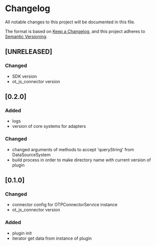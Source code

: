 # Changelog

All notable changes to this project will be documented in this file.

The format is based on [Keep a Changelog](https://keepachangelog.com/en/1.0.0/),
and this project adheres to [Semantic Versioning](https://semver.org/spec/v2.0.0.html).

## [UNRELEASED]

### Changed

- SDK version
- ot_js_connector version

## [0.2.0]

### Added

- logs
- version of core systems for adapters

### Changed

- changed arguments of methods to accept 'queryString' from DataSourceSystem
- build process in order to make directory name with current version of plugin

## [0.1.0]

### Changed

- connector config for OTPConnectorService instance
- ot_js_connector version

### Added

- plugin init
- iterator get data from instance of plugin

